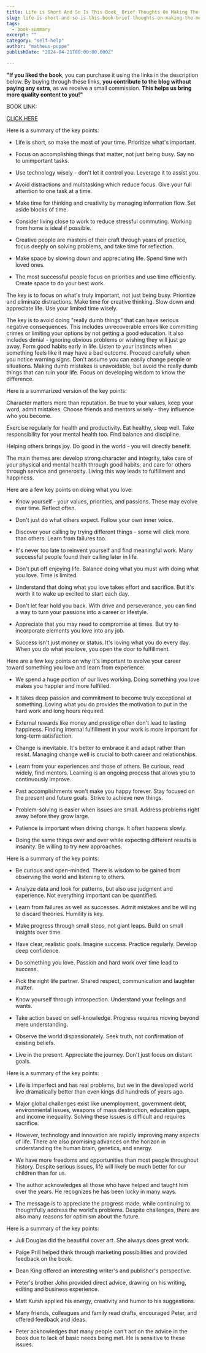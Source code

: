 ```yaml
---
title: Life is Short And So Is This Book_ Brief Thoughts On Making The Most Of Your Life - Peter Atkins
slug: life-is-short-and-so-is-this-book-brief-thoughts-on-making-the-most-of-your-life-peter-atkins
tags: 
  - book-summary
excerpt: ""
category: "self-help"
author: "matheus-puppe"
publishDate: "2024-04-21T00:00:00.000Z"

---
```


**"If you liked the book**, you can purchase it using the links in the description below. By buying through these links, **you contribute to the blog without paying any extra**, as we receive a small commission. **This helps us bring more quality content to you!"**


BOOK LINK:

[CLICK HERE](https://www.amazon.com/gp/search?ie=UTF8&tag=matheuspupp0a-20&linkCode=ur2&linkId=4410b525877ab397377c2b5e60711c1a&camp=1789&creative=9325&index=books&keywords=life-is-short-and-so-is-this-book-brief-thoughts-on-making-the-most-of-your-life-peter-atkins)



 Here is a summary of the key points:

- Life is short, so make the most of your time. Prioritize what's important.

- Focus on accomplishing things that matter, not just being busy. Say no to unimportant tasks. 

- Use technology wisely - don't let it control you. Leverage it to assist you.

- Avoid distractions and multitasking which reduce focus. Give your full attention to one task at a time.

- Make time for thinking and creativity by managing information flow. Set aside blocks of time.

- Consider living close to work to reduce stressful commuting. Working from home is ideal if possible.

- Creative people are masters of their craft through years of practice, focus deeply on solving problems, and take time for reflection. 

- Make space by slowing down and appreciating life. Spend time with loved ones. 

- The most successful people focus on priorities and use time efficiently. Create space to do your best work.

The key is to focus on what's truly important, not just being busy. Prioritize and eliminate distractions. Make time for creative thinking. Slow down and appreciate life. Use your limited time wisely.

 

The key is to avoid doing "really dumb things" that can have serious negative consequences. This includes unrecoverable errors like committing crimes or limiting your options by not getting a good education. It also includes denial - ignoring obvious problems or wishing they will just go away. Form good habits early in life. Listen to your instincts when something feels like it may have a bad outcome. Proceed carefully when you notice warning signs. Don't assume you can easily change people or situations. Making dumb mistakes is unavoidable, but avoid the really dumb things that can ruin your life. Focus on developing wisdom to know the difference.

 Here is a summarized version of the key points:

Character matters more than reputation. Be true to your values, keep your word, admit mistakes. Choose friends and mentors wisely - they influence who you become. 

Exercise regularly for health and productivity. Eat healthy, sleep well. Take responsibility for your mental health too. Find balance and discipline. 

Helping others brings joy. Do good in the world - you will directly benefit.

The main themes are: develop strong character and integrity, take care of your physical and mental health through good habits, and care for others through service and generosity. Living this way leads to fulfillment and happiness.

 Here are a few key points on doing what you love:

- Know yourself - your values, priorities, and passions. These may evolve over time. Reflect often.

- Don't just do what others expect. Follow your own inner voice. 

- Discover your calling by trying different things - some will click more than others. Learn from failures too.

- It's never too late to reinvent yourself and find meaningful work. Many successful people found their calling later in life.

- Don't put off enjoying life. Balance doing what you must with doing what you love. Time is limited.

- Understand that doing what you love takes effort and sacrifice. But it's worth it to wake up excited to start each day.

- Don't let fear hold you back. With drive and perseverance, you can find a way to turn your passions into a career or lifestyle. 

- Appreciate that you may need to compromise at times. But try to incorporate elements you love into any job.

- Success isn't just money or status. It's loving what you do every day. When you do what you love, you open the door to fulfillment.

 Here are a few key points on why it's important to evolve your career toward something you love and learn from experience:

- We spend a huge portion of our lives working. Doing something you love makes you happier and more fulfilled. 

- It takes deep passion and commitment to become truly exceptional at something. Loving what you do provides the motivation to put in the hard work and long hours required.

- External rewards like money and prestige often don't lead to lasting happiness. Finding internal fulfillment in your work is more important for long-term satisfaction.

- Change is inevitable. It's better to embrace it and adapt rather than resist. Managing change well is crucial to both career and relationships.

- Learn from your experiences and those of others. Be curious, read widely, find mentors. Learning is an ongoing process that allows you to continuously improve.

- Past accomplishments won't make you happy forever. Stay focused on the present and future goals. Strive to achieve new things.

- Problem-solving is easier when issues are small. Address problems right away before they grow large.

- Patience is important when driving change. It often happens slowly.

- Doing the same things over and over while expecting different results is insanity. Be willing to try new approaches.

 Here is a summary of the key points:

- Be curious and open-minded. There is wisdom to be gained from observing the world and listening to others. 

- Analyze data and look for patterns, but also use judgment and experience. Not everything important can be quantified.

- Learn from failures as well as successes. Admit mistakes and be willing to discard theories. Humility is key. 

- Make progress through small steps, not giant leaps. Build on small insights over time. 

- Have clear, realistic goals. Imagine success. Practice regularly. Develop deep confidence. 

- Do something you love. Passion and hard work over time lead to success. 

- Pick the right life partner. Shared respect, communication and laughter matter.

- Know yourself through introspection. Understand your feelings and wants. 

- Take action based on self-knowledge. Progress requires moving beyond mere understanding.

- Observe the world dispassionately. Seek truth, not confirmation of existing beliefs.

- Live in the present. Appreciate the journey. Don't just focus on distant goals.

 Here is a summary of the key points:

- Life is imperfect and has real problems, but we in the developed world live dramatically better than even kings did hundreds of years ago. 

- Major global challenges exist like unemployment, government debt, environmental issues, weapons of mass destruction, education gaps, and income inequality. Solving these issues is difficult and requires sacrifice.  

- However, technology and innovation are rapidly improving many aspects of life. There are also promising advances on the horizon in understanding the human brain, genetics, and energy.

- We have more freedoms and opportunities than most people throughout history. Despite serious issues, life will likely be much better for our children than for us. 

- The author acknowledges all those who have helped and taught him over the years. He recognizes he has been lucky in many ways. 

- The message is to appreciate the progress made, while continuing to thoughtfully address the world's problems. Despite challenges, there are also many reasons for optimism about the future.

 Here is a summary of the key points:

- Juli Douglas did the beautiful cover art. She always does great work. 

- Paige Prill helped think through marketing possibilities and provided feedback on the book. 

- Dean King offered an interesting writer's and publisher's perspective.  

- Peter's brother John provided direct advice, drawing on his writing, editing and business experience.

- Matt Kursh applied his energy, creativity and humor to his suggestions. 

- Many friends, colleagues and family read drafts, encouraged Peter, and offered feedback and ideas.

- Peter acknowledges that many people can't act on the advice in the book due to lack of basic needs being met. He is sensitive to these issues.